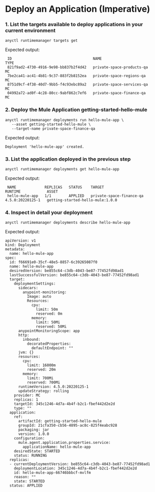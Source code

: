 # Deploy an Application (Imperative)

### 1. List the targets available to deploy applications in your current environment

```
anyctl runtimemanager targets get
```

Expected output:

```
 ID                                     NAME                           TYPE
 821f9ad2-4730-4916-9e98-bb837b2f4d42   private-space-products-qa      MC
 7be2ca41-ac41-4b81-9c37-883f2b8152ea   private-space-regions-qa       MC
 8751d9cf-4f38-40d7-9bb5-f4c93ebc89a2   private-space-services-qa      MC
 04992a72-ad0f-4c28-80cc-9abf862c7ef6   private-space-finance-qa       MC
```

### 2. Deploy the Mule Application getting-started-hello-mule

```
anyctl runtimemanager deployments run hello-mule-app \
   --asset getting-started-hello-mule \
   --target-name private-space-finance-qa
```

Expected output:

```
Deployment 'hello-mule-app' created.
```

### 3. List the application deployed in the previous step

```
anyctl runtimemanager deployments get hello-mule-app
```

Expected output:

```
 NAME             REPLICAS   STATUS    TARGET                      RUNTIME            ASSET
 hello-mule-app   1/1        APPLIED   private-space-finance-qa    4.5.0:20220125-1   getting-started-hello-mule:1.0.0
```

### 4. Inspect in detail your deployment

```
anyctl runtimemanager deployments describe hello-mule-app 
```

Expected output:

```
apiVersion: v1
kind: Deployment
metadata:
  name: hello-mule-app
spec:
  id: f66691e0-35cf-48e5-8857-6c39265087f0
  name: hello-mule-app
  desiredVersion: be855c64-c3db-4043-be87-77452fd98ad1
  lastSuccessfulVersion: be855c64-c3db-4043-be87-77452fd98ad1
  target:
    deploymentSettings:
      sidecars:
        anypoint-monitoring:
          Image: auto
          Resources:
            cpu:
              limit: 50m
              reserved: 0m
            memory:
              limit: 50Mi
              reserved: 50Mi
      anypointMonitoringScope: app
      http:
        inbound:
          decoratedProperties:
            defaultEndpoint: ""
      jvm: {}
      resources:
        cpu:
          limit: 16000m
          reserved: 20m
        memory:
          limit: 700Mi
          reserved: 700Mi
      runtimeVersion: 4.5.0:20220125-1
      updateStrategy: rolling
    provider: MC
    replicas: 1
    targetId: 345c1246-4d7a-4b4f-b2c1-fbef442d2e2d
    type: ""  
  application:
    ref:
      artifactId: getting-started-hello-mule
      groupId: 21cfa350-cb56-4895-ac8c-825f4eabc928
      packaging: jar
      version: 1.0.0
    configuration:
      mule.agent.application.properties.service:
        applicationName: hello-mule-app
    desiredState: STARTED
    status: RUNNING
  replicas:
  - currentDeploymentVersion: be855c64-c3db-4043-be87-77452fd98ad1
    deploymentLocation: 345c1246-4d7a-4b4f-b2c1-fbef442d2e2d
    id: hello-mule-app-66746bbbcf-mvlfm
    reason: ""
    state: STARTED
  status: APPLIED
```